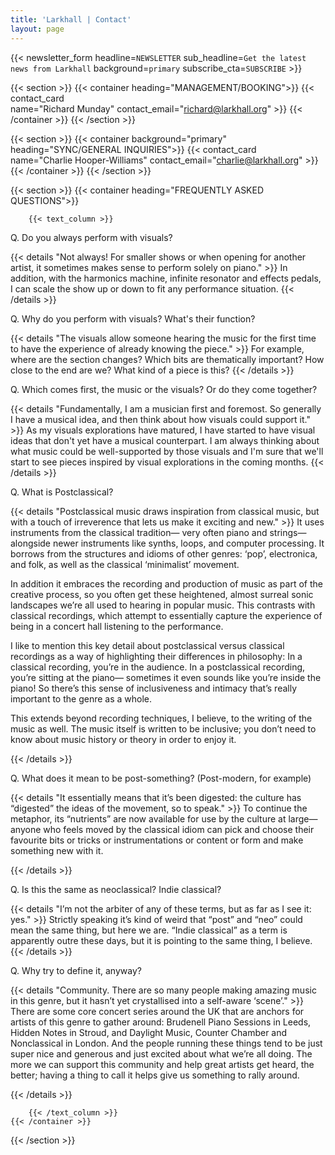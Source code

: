 ```yaml
---
title: 'Larkhall | Contact'
layout: page
---
```


<!-- {{< section >}}
    {{< hero_media "Larkhall-TEDx-1.jpg" >}}
{{< /section >}} -->

{{< newsletter_form headline=`NEWSLETTER` sub_headline=`Get the latest news from Larkhall` background=`primary` subscribe_cta=`SUBSCRIBE` >}}

{{< section >}}
    {{< container heading="MANAGEMENT/BOOKING">}}
        {{< contact_card    
                name="Richard Munday"
                contact_email="richard@larkhall.org" >}}
    {{< /container >}}
{{< /section >}}

{{< section >}}
    {{< container background="primary" heading="SYNC/GENERAL INQUIRIES">}}
        {{< contact_card    
                name="Charlie Hooper-Williams"
                contact_email="charlie@larkhall.org" >}}
    {{< /container >}}
{{< /section >}}

{{< section >}}
    {{< container heading="FREQUENTLY ASKED QUESTIONS">}}

        {{< text_column >}}

Q. Do you always perform with visuals?


{{< details "Not always! For smaller shows or when opening for another artist, it sometimes makes sense to perform solely on piano." >}}
In addition, with the harmonics machine, infinite resonator and effects pedals, I can scale the show up or down to fit any performance situation.
{{< /details >}}

Q. Why do you perform with visuals? What's their function?

{{< details "The visuals allow someone hearing the music for the first time to have the experience of already knowing the piece." >}}
For example, where are the section changes? Which bits are thematically important? How close to the end are we? What kind of a piece is this?
{{< /details >}}

Q. Which comes first, the music or the visuals? Or do they come together?

{{< details "Fundamentally, I am a musician first and foremost. So generally I have a musical idea, and then think about how visuals could support it." >}}
As my visuals explorations have matured, I have started to have visual ideas that don't yet have a musical counterpart. I am always thinking about what music could be well-supported by those visuals and I'm sure that we'll start to see pieces inspired by visual explorations in the coming months.
{{< /details >}}


Q. What is Postclassical?

{{< details "Postclassical music draws inspiration from classical music, but with a touch of irreverence that lets us make it exciting and new." >}}
It uses instruments from the classical tradition— very often piano and strings— alongside newer instruments like synths, loops, and computer processing. It borrows from the structures and idioms of other genres: ‘pop’, electronica, and folk, as well as the classical ‘minimalist’ movement.

In addition it embraces the recording and production of music as part of the creative process, so you often get these heightened, almost surreal sonic landscapes we’re all used to hearing in popular music. This contrasts with classical recordings, which attempt to essentially capture the experience of being in a concert hall listening to the performance.

I like to mention this key detail about postclassical versus classical recordings as a way of highlighting their differences in philosophy: In a classical recording, you’re in the audience. In a postclassical recording, you’re sitting at the piano— sometimes it even sounds like you’re inside the piano! So there’s this sense of inclusiveness and intimacy that’s really important to the genre as a whole.

This extends beyond recording techniques, I believe, to the writing of the music as well. The music itself is written to be inclusive; you don’t need to know about music history or theory in order to enjoy it.

{{< /details >}}

Q. What does it mean to be post-something? (Post-modern, for example)

{{< details "It essentially means that it’s been digested: the culture has “digested” the ideas of the movement, so to speak." >}}
To continue the metaphor, its “nutrients” are now available for use by the culture at large— anyone who feels moved by the classical idiom can pick and choose their favourite bits or tricks or instrumentations or content or form and make something new with it.

{{< /details >}}

Q. Is this the same as neoclassical? Indie classical?

{{< details "I’m not the arbiter of any of these terms, but as far as I see it: yes." >}}
Strictly speaking it’s kind of weird that “post” and “neo” could mean the same thing, but here we are. “Indie classical” as a term is apparently outre these days, but it is pointing to the same thing, I believe.
{{< /details >}}

Q. Why try to define it, anyway?

{{< details "Community. There are so many people making amazing music in this genre, but it hasn’t yet crystallised into a self-aware ‘scene’." >}}
There are some core concert series around the UK that are anchors for artists of this genre to gather around: Brudenell Piano Sessions in Leeds, Hidden Notes in Stroud, and Daylight Music, Counter Chamber and Nonclassical in London. And the people running these things tend to be just super nice and generous and just excited about what we’re all doing. The more we can support this community and help great artists get heard, the better; having a thing to call it helps give us something to rally around.

{{< /details >}}

        {{< /text_column >}}
    {{< /container >}}
{{< /section >}}